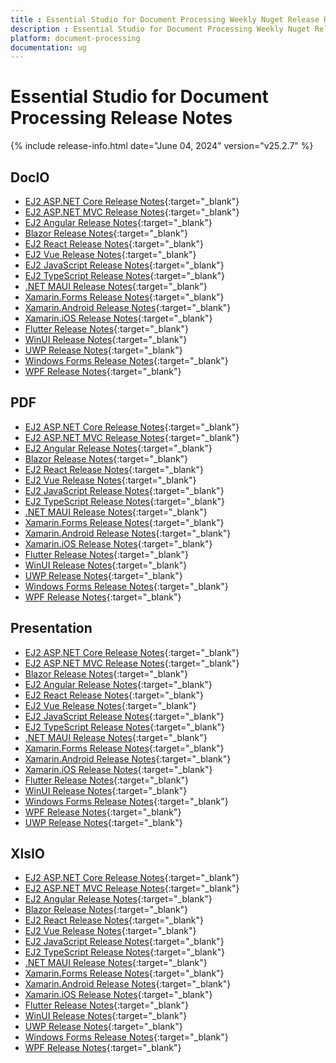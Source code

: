 ```yaml
---
title : Essential Studio for Document Processing Weekly Nuget Release Release Notes  
description : Essential Studio for Document Processing Weekly Nuget Release Release Notes  
platform: document-processing
documentation: ug
---
```


# Essential Studio for Document Processing  Release Notes  

{% include release-info.html date="June 04, 2024" version="v25.2.7" %} 


## DocIO

* [EJ2 ASP.NET Core Release Notes](https://ej2.syncfusion.com/aspnetcore/documentation/release-notes/25.2.7#docio){:target="_blank"}
* [EJ2 ASP.NET MVC Release Notes](https://ej2.syncfusion.com/aspnetmvc/documentation/release-notes/25.2.7#docio){:target="_blank"}
* [EJ2 Angular Release Notes](https://ej2.syncfusion.com/angular/documentation/release-notes/25.2.7#docio){:target="_blank"}
* [Blazor Release Notes](https://blazor.syncfusion.com/documentation/release-notes/25.2.7#docio){:target="_blank"}
* [EJ2 React Release Notes](https://ej2.syncfusion.com/react/documentation/release-notes/25.2.7#docio){:target="_blank"}
* [EJ2 Vue  Release Notes](https://ej2.syncfusion.com/vue/documentation/release-notes/25.2.7#docio){:target="_blank"}
* [EJ2 JavaScript Release Notes](https://ej2.syncfusion.com/javascript/documentation/release-notes/25.2.7#docio){:target="_blank"}
* [EJ2 TypeScript Release Notes](https://ej2.syncfusion.com/documentation/release-notes/25.2.7#docio){:target="_blank"}
* [.NET MAUI Release Notes](/maui/release-notes/v25.2.7#docio){:target="_blank"}
* [Xamarin.Forms Release Notes](/xamarin/release-notes/v25.2.7#docio){:target="_blank"}
* [Xamarin.Android Release Notes](/xamarin-android/release-notes/v25.2.7#docio){:target="_blank"}
* [Xamarin.iOS Release Notes](/xamarin-ios/release-notes/v25.2.7#docio){:target="_blank"}
* [Flutter Release Notes](/flutter/release-notes/v25.2.7#docio){:target="_blank"}
* [WinUI Release Notes](/winui/release-notes/v25.2.7#docio){:target="_blank"}
* [UWP Release Notes](/uwp/release-notes/v25.2.7#docio){:target="_blank"}
* [Windows Forms Release Notes](/windowsforms/release-notes/v25.2.7#docio){:target="_blank"}
* [WPF Release Notes](/wpf/release-notes/v25.2.7#docio){:target="_blank"}



## PDF

* [EJ2 ASP.NET Core Release Notes](https://ej2.syncfusion.com/aspnetcore/documentation/release-notes/25.2.7#pdf){:target="_blank"}
* [EJ2 ASP.NET MVC Release Notes](https://ej2.syncfusion.com/aspnetmvc/documentation/release-notes/25.2.7#pdf){:target="_blank"}
* [EJ2 Angular Release Notes](https://ej2.syncfusion.com/angular/documentation/release-notes/25.2.7#pdf){:target="_blank"}
* [Blazor Release Notes](https://blazor.syncfusion.com/documentation/release-notes/25.2.7#pdf){:target="_blank"}
* [EJ2 React Release Notes](https://ej2.syncfusion.com/react/documentation/release-notes/25.2.7#pdf){:target="_blank"}
* [EJ2 Vue  Release Notes](https://ej2.syncfusion.com/vue/documentation/release-notes/25.2.7#pdf){:target="_blank"}
* [EJ2 JavaScript Release Notes](https://ej2.syncfusion.com/javascript/documentation/release-notes/25.2.7#pdf){:target="_blank"}
* [EJ2 TypeScript Release Notes](https://ej2.syncfusion.com/documentation/release-notes/25.2.7#pdf){:target="_blank"}
* [.NET MAUI Release Notes](/maui/release-notes/v25.2.7#pdf){:target="_blank"}
* [Xamarin.Forms Release Notes](/xamarin/release-notes/v25.2.7#pdf){:target="_blank"}
* [Xamarin.Android Release Notes](/xamarin-android/release-notes/v25.2.7#pdf){:target="_blank"}
* [Xamarin.iOS Release Notes](/xamarin-ios/release-notes/v25.2.7#pdf){:target="_blank"}
* [Flutter Release Notes](/flutter/release-notes/v25.2.7#pdf){:target="_blank"}
* [WinUI Release Notes](/winui/release-notes/v25.2.7#pdf){:target="_blank"}
* [UWP Release Notes](/uwp/release-notes/v25.2.7#pdf){:target="_blank"}
* [Windows Forms Release Notes](/windowsforms/release-notes/v25.2.7#pdf){:target="_blank"}
* [WPF Release Notes](/wpf/release-notes/v25.2.7#pdf){:target="_blank"}


## Presentation

* [EJ2 ASP.NET Core Release Notes](https://ej2.syncfusion.com/aspnetcore/documentation/release-notes/25.2.7#presentation){:target="_blank"}
* [EJ2 ASP.NET MVC Release Notes](https://ej2.syncfusion.com/aspnetmvc/documentation/release-notes/25.2.7#presentation){:target="_blank"}
* [Blazor Release Notes](https://blazor.syncfusion.com/documentation/release-notes/25.2.7#presentation){:target="_blank"}
* [EJ2 Angular Release Notes](https://ej2.syncfusion.com/angular/documentation/release-notes/25.2.7#presentation){:target="_blank"}
* [EJ2 React Release Notes](https://ej2.syncfusion.com/react/documentation/release-notes/25.2.7#presentation){:target="_blank"}
* [EJ2 Vue  Release Notes](https://ej2.syncfusion.com/vue/documentation/release-notes/25.2.7#presentation){:target="_blank"}
* [EJ2 JavaScript Release Notes](https://ej2.syncfusion.com/javascript/documentation/release-notes/25.2.7#presentation){:target="_blank"}
* [EJ2 TypeScript Release Notes](https://ej2.syncfusion.com/documentation/release-notes/25.2.7#presentation){:target="_blank"}
* [.NET MAUI Release Notes](/maui/release-notes/v25.2.7#presentation){:target="_blank"}
* [Xamarin.Forms Release Notes](/xamarin/release-notes/v25.2.7#presentation){:target="_blank"}
* [Xamarin.Android Release Notes](/xamarin-android/release-notes/v25.2.7#presentation){:target="_blank"}
* [Xamarin.iOS Release Notes](/xamarin-ios/release-notes/v25.2.7#presentation){:target="_blank"}
* [Flutter Release Notes](/flutter/release-notes/v25.2.7#presentation){:target="_blank"}
* [WinUI Release Notes](/winui/release-notes/v25.2.7#presentation){:target="_blank"}
* [Windows Forms Release Notes](/windowsforms/release-notes/v25.2.7#presentation){:target="_blank"}
* [WPF Release Notes](/wpf/release-notes/v25.2.7#presentation){:target="_blank"}
* [UWP Release Notes](/uwp/release-notes/v25.2.7#presentation){:target="_blank"}



## XlsIO

* [EJ2 ASP.NET Core Release Notes](https://ej2.syncfusion.com/aspnetcore/documentation/release-notes/25.2.7#xlsio){:target="_blank"}
* [EJ2 ASP.NET MVC Release Notes](https://ej2.syncfusion.com/aspnetmvc/documentation/release-notes/25.2.7#xlsio){:target="_blank"}
* [EJ2 Angular Release Notes](https://ej2.syncfusion.com/angular/documentation/release-notes/25.2.7#xlsio){:target="_blank"}
* [Blazor Release Notes](https://blazor.syncfusion.com/documentation/release-notes/25.2.7#xlsio){:target="_blank"}
* [EJ2 React Release Notes](https://ej2.syncfusion.com/react/documentation/release-notes/25.2.7#xlsio){:target="_blank"}
* [EJ2 Vue  Release Notes](https://ej2.syncfusion.com/vue/documentation/release-notes/25.2.7#xlsio){:target="_blank"}
* [EJ2 JavaScript Release Notes](https://ej2.syncfusion.com/javascript/documentation/release-notes/25.2.7#xlsio){:target="_blank"}
* [EJ2 TypeScript Release Notes](https://ej2.syncfusion.com/documentation/release-notes/25.2.7#xlsio){:target="_blank"}
* [.NET MAUI Release Notes](/maui/release-notes/v25.2.7#xlsio){:target="_blank"}
* [Xamarin.Forms Release Notes](/xamarin/release-notes/v25.2.7#xlsio){:target="_blank"}
* [Xamarin.Android Release Notes](/xamarin-android/release-notes/v25.2.7#xlsio){:target="_blank"}
* [Xamarin.iOS Release Notes](/xamarin-ios/release-notes/v25.2.7#xlsio){:target="_blank"}
* [Flutter Release Notes](/flutter/release-notes/v25.2.7#xlsio){:target="_blank"}
* [WinUI Release Notes](/winui/release-notes/v25.2.7#xlsio){:target="_blank"}
* [UWP Release Notes](/uwp/release-notes/v25.2.7#xlsio){:target="_blank"}
* [Windows Forms Release Notes](/windowsforms/release-notes/v25.2.7#xlsio){:target="_blank"}
* [WPF Release Notes](/wpf/release-notes/v25.2.7#xlsio){:target="_blank"}


